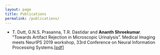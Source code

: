 ```yaml
---
layout: page
title: Publications
permalink: /publications/
---
```

* T. Dutt, G.N.S. Prasanna, T.R. Dastidar and <b>Ananth Shreekumar</b>. ”Towards Artifact Rejection in Microscopic Urinalysis”. Medical
Imaging meets NeurIPS 2019 workshop, 33rd Conference on Neural Information Processing Systems.<a target="_blank" rel="noopener noreferrer" href="https://profs.etsmtl.ca/hlombaert/public/medneurips2019/74_CameraReadySubmission_neurips_2019.pdf">[pdf]</a>